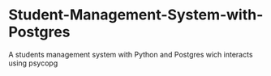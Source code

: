 # Student-Management-System-with-Postgres
A students management system with Python and Postgres wich interacts using psycopg
